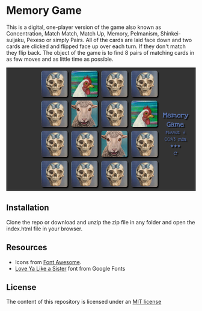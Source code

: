 # Memory Game

This is a digital, one-player version of the game also known as Concentration, 
Match Match, Match Up, Memory, Pelmanism, Shinkei-suijaku, Pexeso or simply Pairs.
All of the cards are laid face down and two cards are clicked and flipped face up over each turn.
If they don't match they flip back. The object of the game is to find 8 pairs of matching cards 
in as few moves and as little time as possible.

<img src="img/screenshot.png" alt="Game screenshot">

## Installation

Clone the repo or download and unzip the zip file in any folder and open the index.html file in your browser.


## Resources

* Icons from [Font Awesome](https://fontawesome.com/icons?d=gallery).
* [Love Ya Like a Sister](https://fonts.google.com/specimen/Love+Ya+Like+A+Sister) font from Google Fonts 


## License

The content of this repository is licensed under an [MIT license](https://choosealicense.com/licenses/mit/)

